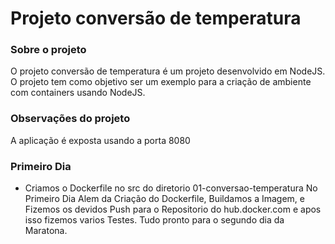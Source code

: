 # Projeto conversão de temperatura

### Sobre o projeto
O projeto conversão de temperatura é um projeto desenvolvido em NodeJS. O projeto tem como objetivo ser um exemplo para a criação de ambiente com containers usando NodeJS.

### Observações do projeto
A aplicação é exposta usando a porta 8080

### Primeiro Dia
- Criamos o Dockerfile no src do diretorio 01-conversao-temperatura
  No Primeiro Dia Alem da Criação do Dockerfile, Buildamos a Imagem, e Fizemos os devidos Push para o Repositorio do hub.docker.com e apos isso fizemos varios Testes. 
  Tudo pronto para o segundo dia da Maratona.
